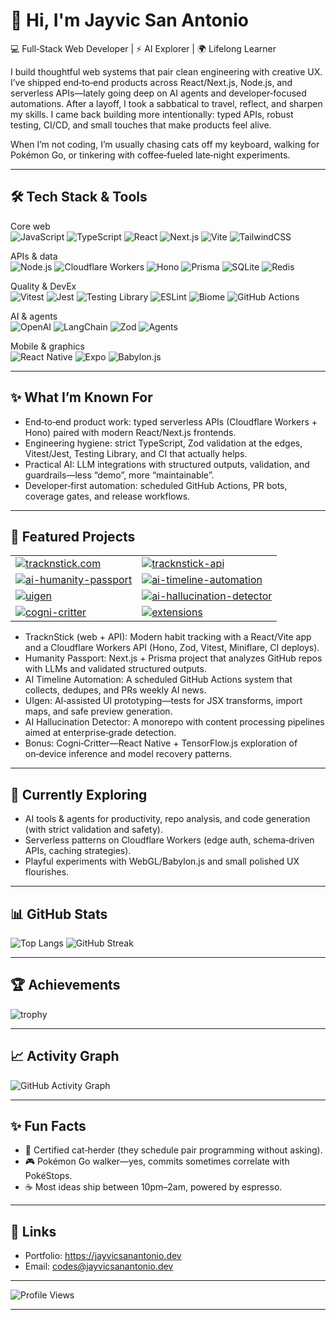 # 👋 Hi, I'm Jayvic San Antonio

💻 Full‑Stack Web Developer | ⚡ AI Explorer | 🌍 Lifelong Learner

I build thoughtful web systems that pair clean engineering with creative UX. I’ve shipped end‑to‑end products across React/Next.js, Node.js, and serverless APIs—lately going deep on AI agents and developer‑focused automations. After a layoff, I took a sabbatical to travel, reflect, and sharpen my skills. I came back building more intentionally: typed APIs, robust testing, CI/CD, and small touches that make products feel alive.

When I’m not coding, I’m usually chasing cats off my keyboard, walking for Pokémon Go, or tinkering with coffee‑fueled late‑night experiments.

---

## 🛠️ Tech Stack & Tools

Core web  
![JavaScript](https://img.shields.io/badge/JavaScript-FFDF00?style=for-the-badge&logo=javascript&logoColor=000)
![TypeScript](https://img.shields.io/badge/TypeScript-3178C6?style=for-the-badge&logo=typescript&logoColor=fff)
![React](https://img.shields.io/badge/React-20232A?style=for-the-badge&logo=react&logoColor=61DAFB)
![Next.js](https://img.shields.io/badge/Next.js-000?style=for-the-badge&logo=nextdotjs&logoColor=fff)
![Vite](https://img.shields.io/badge/Vite-9146FF?style=for-the-badge&logo=vite&logoColor=fff)
![TailwindCSS](https://img.shields.io/badge/TailwindCSS-06B6D4?style=for-the-badge&logo=tailwindcss&logoColor=fff)

APIs & data  
![Node.js](https://img.shields.io/badge/Node.js-339933?style=for-the-badge&logo=nodedotjs&logoColor=fff)
![Cloudflare Workers](https://img.shields.io/badge/Cloudflare%20Workers-F38020?style=for-the-badge&logo=cloudflare&logoColor=fff)
![Hono](https://img.shields.io/badge/Hono-ff6b6b?style=for-the-badge)
![Prisma](https://img.shields.io/badge/Prisma-2D3748?style=for-the-badge&logo=prisma&logoColor=fff)
![SQLite](https://img.shields.io/badge/SQLite-003B57?style=for-the-badge&logo=sqlite&logoColor=fff)
![Redis](https://img.shields.io/badge/Upstash%20Redis-00E59B?style=for-the-badge&logo=redis&logoColor=000)

Quality & DevEx  
![Vitest](https://img.shields.io/badge/Vitest-6E9F18?style=for-the-badge&logo=vitest&logoColor=fff)
![Jest](https://img.shields.io/badge/Jest-C21325?style=for-the-badge&logo=jest&logoColor=fff)
![Testing Library](https://img.shields.io/badge/Testing%20Library-E33332?style=for-the-badge&logo=testinglibrary&logoColor=fff)
![ESLint](https://img.shields.io/badge/ESLint-4B32C3?style=for-the-badge&logo=eslint&logoColor=fff)
![Biome](https://img.shields.io/badge/Biome-2F855A?style=for-the-badge)
![GitHub Actions](https://img.shields.io/badge/GitHub%20Actions-2088FF?style=for-the-badge&logo=githubactions&logoColor=fff)

AI & agents  
![OpenAI](https://img.shields.io/badge/OpenAI-4A5568?style=for-the-badge&logo=openai&logoColor=fff)
![LangChain](https://img.shields.io/badge/LangChain-0EA5E9?style=for-the-badge)
![Zod](https://img.shields.io/badge/Zod-0C7A5E?style=for-the-badge)
![Agents](https://img.shields.io/badge/AI%20Agents-111827?style=for-the-badge)

Mobile & graphics  
![React Native](https://img.shields.io/badge/React%20Native-20232A?style=for-the-badge&logo=react&logoColor=61DAFB)
![Expo](https://img.shields.io/badge/Expo-000?style=for-the-badge&logo=expo&logoColor=fff)
![Babylon.js](https://img.shields.io/badge/Babylon.js-222?style=for-the-badge)

---

## ✨ What I’m Known For

- End‑to‑end product work: typed serverless APIs (Cloudflare Workers + Hono) paired with modern React/Next.js frontends.
- Engineering hygiene: strict TypeScript, Zod validation at the edges, Vitest/Jest, Testing Library, and CI that actually helps.
- Practical AI: LLM integrations with structured outputs, validation, and guardrails—less “demo”, more “maintainable”.
- Developer‑first automation: scheduled GitHub Actions, PR bots, coverage gates, and release workflows.

---

## 🚀 Featured Projects

<table>
  <tr>
    <td>
      <a href="https://github.com/jayvicsanantonio/tracknstick.com">
        <img src="https://github-readme-stats.vercel.app/api/pin/?username=jayvicsanantonio&repo=tracknstick.com&theme=radical" alt="tracknstick.com" />
      </a>
    </td>
    <td>
      <a href="https://github.com/jayvicsanantonio/tracknstick-api">
        <img src="https://github-readme-stats.vercel.app/api/pin/?username=jayvicsanantonio&repo=tracknstick-api&theme=radical" alt="tracknstick-api" />
      </a>
    </td>
  </tr>
  <tr>
    <td>
      <a href="https://github.com/jayvicsanantonio/ai-humanity-passport">
        <img src="https://github-readme-stats.vercel.app/api/pin/?username=jayvicsanantonio&repo=ai-humanity-passport&theme=radical" alt="ai-humanity-passport" />
      </a>
    </td>
    <td>
      <a href="https://github.com/jayvicsanantonio/ai-timeline-automation">
        <img src="https://github-readme-stats.vercel.app/api/pin/?username=jayvicsanantonio&repo=ai-timeline-automation&theme=radical" alt="ai-timeline-automation" />
      </a>
    </td>
  </tr>
  <tr>
    <td>
      <a href="https://github.com/jayvicsanantonio/uigen">
        <img src="https://github-readme-stats.vercel.app/api/pin/?username=jayvicsanantonio&repo=uigen&theme=radical" alt="uigen" />
      </a>
    </td>
    <td>
      <a href="https://github.com/jayvicsanantonio/ai-hallucination-detector">
        <img src="https://github-readme-stats.vercel.app/api/pin/?username=jayvicsanantonio&repo=ai-hallucination-detector&theme=radical" alt="ai-hallucination-detector" />
      </a>
    </td>
  </tr>
  <tr>
    <td>
      <a href="https://github.com/jayvicsanantonio/cogni-critter">
        <img src="https://github-readme-stats.vercel.app/api/pin/?username=jayvicsanantonio&repo=cogni-critter&theme=radical" alt="cogni-critter" />
      </a>
    </td>
    <td>
      <a href="https://github.com/jayvicsanantonio/extensions">
        <img src="https://github-readme-stats.vercel.app/api/pin/?username=jayvicsanantonio&repo=extensions&theme=radical" alt="extensions" />
      </a>
    </td>
  </tr>
</table>

- TracknStick (web + API): Modern habit tracking with a React/Vite app and a Cloudflare Workers API (Hono, Zod, Vitest, Miniflare, CI deploys).
- Humanity Passport: Next.js + Prisma project that analyzes GitHub repos with LLMs and validated structured outputs.
- AI Timeline Automation: A scheduled GitHub Actions system that collects, dedupes, and PRs weekly AI news.
- UIgen: AI‑assisted UI prototyping—tests for JSX transforms, import maps, and safe preview generation.
- AI Hallucination Detector: A monorepo with content processing pipelines aimed at enterprise‑grade detection.
- Bonus: Cogni‑Critter—React Native + TensorFlow.js exploration of on‑device inference and model recovery patterns.

---

## 🌱 Currently Exploring

- AI tools & agents for productivity, repo analysis, and code generation (with strict validation and safety).
- Serverless patterns on Cloudflare Workers (edge auth, schema‑driven APIs, caching strategies).
- Playful experiments with WebGL/Babylon.js and small polished UX flourishes.

---

## 📊 GitHub Stats

![Top Langs](https://github-readme-stats.vercel.app/api/top-langs/?username=jayvicsanantonio&layout=compact&theme=radical)
![GitHub Streak](https://streak-stats.demolab.com?user=jayvicsanantonio&theme=radical&hide_border=true)

---

## 🏆 Achievements

![trophy](https://github-profile-trophy.vercel.app/?username=jayvicsanantonio&theme=radical&margin-w=10&margin-h=10)

---

## 📈 Activity Graph

![GitHub Activity Graph](https://github-readme-activity-graph.vercel.app/graph?username=jayvicsanantonio&theme=react-dark)

---

## ✨ Fun Facts

- 🐾 Certified cat‑herder (they schedule pair programming without asking).
- 🎮 Pokémon Go walker—yes, commits sometimes correlate with PokéStops.
- ☕ Most ideas ship between 10pm–2am, powered by espresso.

---

## 🔗 Links

- Portfolio: https://jayvicsanantonio.dev  
- Email: codes@jayvicsanantonio.dev

---

![Profile Views](https://komarev.com/ghpvc/?username=jayvicsanantonio&color=blueviolet)

---

